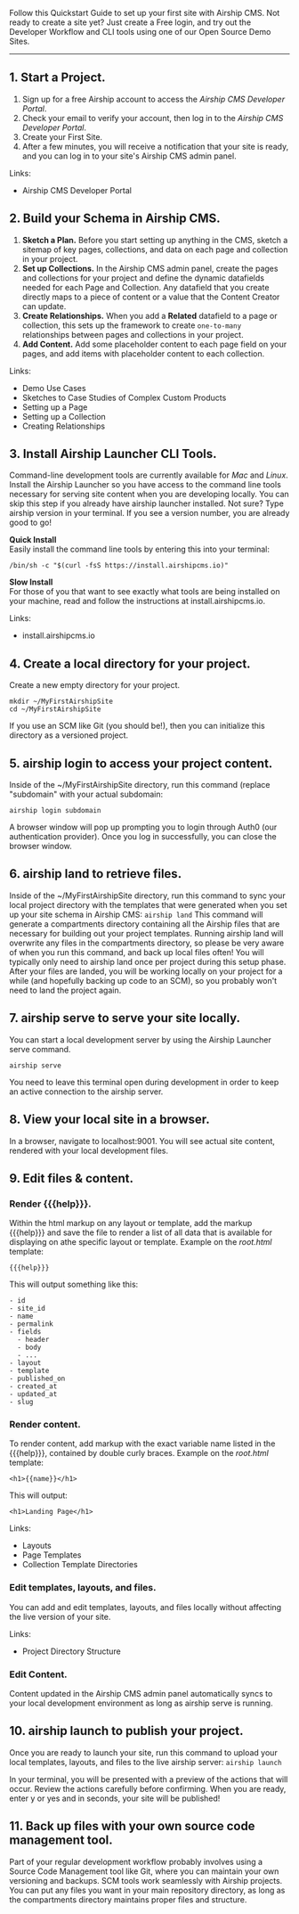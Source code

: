 Follow this Quickstart Guide to set up your first site with Airship CMS. Not ready to create a site yet? Just create a Free login, and try out the Developer Workflow and CLI tools using one of our Open Source Demo Sites.

---

## 1. Start a Project.
1. Sign up for a free Airship account to access the _Airship CMS Developer Portal_.
2. Check your email to verify your account, then log in to the _Airship CMS Developer Portal_.
3. Create your First Site.
4. After a few minutes, you will receive a notification that your site is ready, and you can log in to your site's Airship CMS admin panel.

Links:
- Airship CMS Developer Portal

## 2. Build your Schema in Airship CMS.
1. **Sketch a Plan.** Before you start setting up anything in the CMS, sketch a sitemap of key pages, collections, and data on each page and collection in your project.
2. **Set up Collections.** In the Airship CMS admin panel, create the pages and collections for your project and define the dynamic datafields needed for each Page and Collection. Any datafield that you create directly maps to a piece of content or a value that the Content Creator can update.
3. **Create Relationships.** When you add a **Related** datafield to a page or collection, this sets up the framework to create `one-to-many` relationships between pages and collections in your project.
4. **Add Content.** Add some placeholder content to each page field on your pages, and add items with placeholder content to each collection.

Links:
- Demo Use Cases
- Sketches to Case Studies of Complex Custom Products
- Setting up a Page
- Setting up a Collection
- Creating Relationships

## 3. Install Airship Launcher CLI Tools.
Command-line development tools are currently available for _Mac_ and _Linux_. Install the Airship Launcher so you have access to the command line tools necessary for serving site content when you are developing locally. You can skip this step if you already have airship launcher installed. Not sure? Type <span class="code">airship version</span> in your terminal. If you see a version number, you are already good to go!

**Quick Install**  
Easily install the command line tools by entering this into your terminal:
```
/bin/sh -c "$(curl -fsS https://install.airshipcms.io)"
```

**Slow Install**  
For those of you that want to see exactly what tools are being installed on your machine, read and follow the instructions at <span class="code">install.airshipcms.io</span>.

Links:
- install.airshipcms.io

## 4. Create a local directory for your project.
Create a new empty directory for your project.
```
mkdir ~/MyFirstAirshipSite
cd ~/MyFirstAirshipSite
```
If you use an SCM like Git (you should be!), then you can initialize this directory as a versioned project.

## 5. <span class="code">airship login</span> to access your project content.
Inside of the <span class="code">~/MyFirstAirshipSite directory</span>, run this command (replace "subdomain" with your actual subdomain:
```
airship login subdomain
```
A browser window will pop up prompting you to login through Auth0 (our authentication provider). Once you log in successfully, you can close the browser window.

## 6. <span class="code">airship land</span> to retrieve files.
Inside of the <span class="code">~/MyFirstAirshipSite directory</span>, run this command to sync your local project directory with the templates that were generated when you set up your site schema in Airship CMS:
```airship land```
This command will generate a <span class="code">compartments</span> directory containing all the Airship files that are necessary for building out your project templates. Running <span class="code">airship land</span> will overwrite any files in the <span class="code">compartments</span> directory, so please be very aware of when you run this command, and back up local files often! You will typically only need to <span class="code">airship land</span> once per project during this setup phase. After your files are landed, you will be working locally on your project for a while (and hopefully backing up code to an SCM), so you probably won't need to land the project again.

## 7. <span class="code">airship serve</span> to serve your site locally.
You can start a local development server by using the Airship Launcher serve command.
```
airship serve
```
You need to leave this terminal open during development in order to keep an active connection to the airship server.

## 8. View your local site in a browser.
In a browser, navigate to <span class="code">localhost:9001</span>. You will see actual site content, rendered with your local development files.

## 9. Edit files & content.

### Render {{{help}}}.
Within the html markup on any layout or template, add the markup <span class="code">{{{help}}}</span> and save the file to render a list of all data that is available for displaying on athe specific layout or template. Example on the _root.html_ template:
```
{{{help}}}
```
This will output something like this:
```
- id
- site_id
- name
- permalink
- fields
  - header
  - body
  - ...
- layout
- template
- published_on
- created_at
- updated_at
- slug
```

### Render content.
To render content, add markup with the exact variable name listed in the <span class="code">{{{help}}}</span>, contained by double curly braces. Example on the _root.html_ template:
```
<h1>{{name}}</h1>
```
This will output:
```
<h1>Landing Page</h1>
```
Links:
- Layouts
- Page Templates
- Collection Template Directories

### Edit templates, layouts, and files.
You can add and edit templates, layouts, and files locally without affecting the live version of your site.

Links:
- Project Directory Structure

### Edit Content.
Content updated in the Airship CMS admin panel automatically syncs to your local development environment as long as <span class="code">airship serve</span> is running.

## 10. <span class="code">airship launch</span> to publish your project.
Once you are ready to launch your site, run this command to upload your local templates, layouts, and files to the live airship server:
```airship launch```

In your terminal, you will be presented with a preview of the actions that will occur. Review the actions carefully before confirming. When you are ready, enter <span class="code">y</span> or <span class="code">yes</span> and in seconds, your site will be published!

## 11. Back up files with your own source code management tool.
Part of your regular development workflow probably involves using a Source Code Management tool like Git, where you can maintain your own versioning and backups. SCM tools work seamlessly with Airship projects. You can put any files you want in your main repository directory, as long as the <span class="code">compartments</span> directory maintains proper files and structure.
